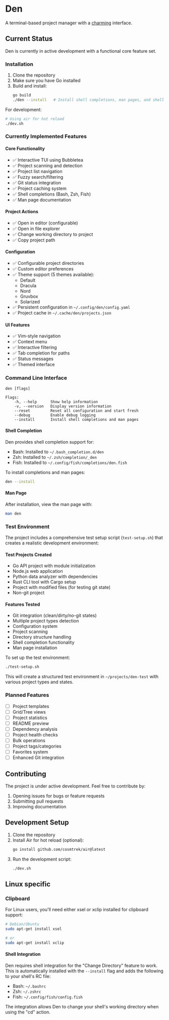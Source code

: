 # Den
A terminal-based project manager with a [charming](https://github.com/charmbracelet) interface.

## Current Status
Den is currently in active development with a functional core feature set.

### Installation
1. Clone the repository
2. Make sure you have Go installed
3. Build and install:
   ```bash
   go build
   ./den --install   # Install shell completions, man pages, and shell integration
   ```

For development:
```bash
# Using air for hot reload
./dev.sh
```

### Currently Implemented Features

#### Core Functionality
- ✅ Interactive TUI using Bubbletea
- ✅ Project scanning and detection
- ✅ Project list navigation
- ✅ Fuzzy search/filtering
- ✅ Git status integration
- ✅ Project caching system
- ✅ Shell completions (Bash, Zsh, Fish)
- ✅ Man page documentation

#### Project Actions
- ✅ Open in editor (configurable)
- ✅ Open in file explorer
- ✅ Change working directory to project
- ✅ Copy project path

#### Configuration
- ✅ Configurable project directories
- ✅ Custom editor preferences
- ✅ Theme support (5 themes available):
  - Default
  - Dracula
  - Nord
  - Gruvbox
  - Solarized
- ✅ Persistent configuration in `~/.config/den/config.yaml`
- ✅ Project cache in `~/.cache/den/projects.json`

#### UI Features
- ✅ Vim-style navigation
- ✅ Context menu
- ✅ Interactive filtering
- ✅ Tab completion for paths
- ✅ Status messages
- ✅ Themed interface

### Command Line Interface
```
den [flags]

Flags:
    -h, --help      Show help information
    -v, --version   Display version information
    --reset         Reset all configuration and start fresh
    --debug         Enable debug logging
    --install       Install shell completions and man pages
```

#### Shell Completion
Den provides shell completion support for:
- Bash: Installed to `~/.bash_completion.d/den`
- Zsh: Installed to `~/.zsh/completion/_den`
- Fish: Installed to `~/.config/fish/completions/den.fish`

To install completions and man pages:
```bash
den --install
```

#### Man Page
After installation, view the man page with:
```bash
man den
```

### Test Environment
The project includes a comprehensive test setup script (`test-setup.sh`) that creates a realistic development environment:

#### Test Projects Created
- Go API project with module initialization
- Node.js web application
- Python data analyzer with dependencies
- Rust CLI tool with Cargo setup
- Project with modified files (for testing git state)
- Non-git project

#### Features Tested
- Git integration (clean/dirty/no-git states)
- Multiple project types detection
- Configuration system
- Project scanning
- Directory structure handling
- Shell completion functionality
- Man page installation

To set up the test environment:
```bash
./test-setup.sh
```
This will create a structured test environment in `~/projects/den-test` with various project types and states.

### Planned Features
- [ ] Project templates
- [ ] Grid/Tree views
- [ ] Project statistics
- [ ] README preview
- [ ] Dependency analysis
- [ ] Project health checks
- [ ] Bulk operations
- [ ] Project tags/categories
- [ ] Favorites system
- [ ] Enhanced Git integration

## Contributing
The project is under active development. Feel free to contribute by:
1. Opening issues for bugs or feature requests
2. Submitting pull requests
3. Improving documentation

## Development Setup
1. Clone the repository
2. Install Air for hot reload (optional):
   ```bash
   go install github.com/cosmtrek/air@latest
   ```
3. Run the development script:
   ```bash
   ./dev.sh
   ```

## Linux specific

### Clipboard
For Linux users, you'll need either xsel or xclip installed for clipboard support:
```bash
# Debian/Ubuntu
sudo apt-get install xsel

# or
sudo apt-get install xclip
```

#### Shell Integration
Den requires shell integration for the "Change Directory" feature to work. This is automatically installed with the `--install` flag and adds the following to your shell's RC file:

- Bash: `~/.bashrc`
- Zsh: `~/.zshrc`
- Fish: `~/.config/fish/config.fish`

The integration allows Den to change your shell's working directory when using the "cd" action.